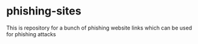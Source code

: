 # phishing-sites
This is repository for  a bunch of phishing website links which can be used for phishing attacks
